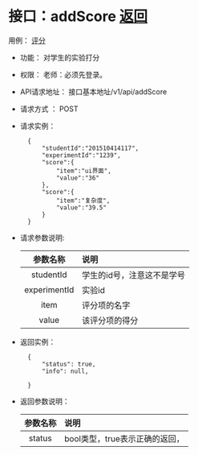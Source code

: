 <!-- markdownlint-disable MD033-->
<!-- 禁止MD033类型的警告 https://www.npmjs.com/package/markdownlint -->

# 接口：addScore  [返回](../README.md)
用例： [评分](../用例/评分.md)

- 功能：
    对学生的实验打分

- 权限：
    老师：必须先登录。

- API请求地址：
    接口基本地址/v1/api/addScore

- 请求方式 ：
    POST

- 请求实例：

        {
            "studentId":"201510414117",
            "experimentId":"1239",
            "score":{
                "item":"ui界面",
                "value":"36"
            },
            "score":{
                "item":"复杂度",
                "value":"39.5"
            }
        }

- 请求参数说明:

  |参数名称|说明|
  |:---------:|:--------------------------------------------------------|
  |studentId|学生的id号，注意这不是学号|
  |experimentId|实验id|
  |item|评分项的名字|
  |value|该评分项的得分|

- 返回实例：

        {
            "status": true,
            "info": null,

        }

- 返回参数说明：

  |参数名称|说明|
  |:---------:|:--------------------------------------------------------|
  |status|bool类型，true表示正确的返回，